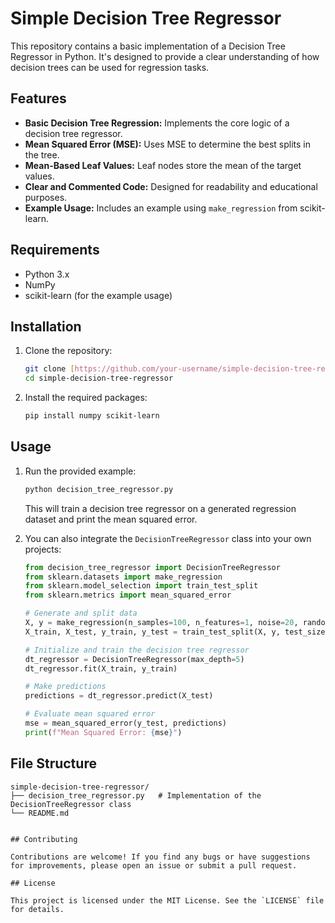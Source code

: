 
# Simple Decision Tree Regressor

This repository contains a basic implementation of a Decision Tree Regressor in Python. It's designed to provide a clear understanding of how decision trees can be used for regression tasks.

## Features

* **Basic Decision Tree Regression:** Implements the core logic of a decision tree regressor.
* **Mean Squared Error (MSE):** Uses MSE to determine the best splits in the tree.
* **Mean-Based Leaf Values:** Leaf nodes store the mean of the target values.
* **Clear and Commented Code:** Designed for readability and educational purposes.
* **Example Usage:** Includes an example using `make_regression` from scikit-learn.

## Requirements

* Python 3.x
* NumPy
* scikit-learn (for the example usage)

## Installation

1.  Clone the repository:

    ```bash
    git clone [https://github.com/your-username/simple-decision-tree-regressor.git](https://www.google.com/search?q=https://www.google.com/search%3Fq%3Dhttps://github.com/your-username/simple-decision-tree-regressor.git)
    cd simple-decision-tree-regressor
    ```

2.  Install the required packages:

    ```bash
    pip install numpy scikit-learn
    ```

## Usage

1.  Run the provided example:

    ```bash
    python decision_tree_regressor.py
    ```

    This will train a decision tree regressor on a generated regression dataset and print the mean squared error.

2.  You can also integrate the `DecisionTreeRegressor` class into your own projects:

    ```python
    from decision_tree_regressor import DecisionTreeRegressor
    from sklearn.datasets import make_regression
    from sklearn.model_selection import train_test_split
    from sklearn.metrics import mean_squared_error

    # Generate and split data
    X, y = make_regression(n_samples=100, n_features=1, noise=20, random_state=42)
    X_train, X_test, y_train, y_test = train_test_split(X, y, test_size=0.2, random_state=42)

    # Initialize and train the decision tree regressor
    dt_regressor = DecisionTreeRegressor(max_depth=5)
    dt_regressor.fit(X_train, y_train)

    # Make predictions
    predictions = dt_regressor.predict(X_test)

    # Evaluate mean squared error
    mse = mean_squared_error(y_test, predictions)
    print(f"Mean Squared Error: {mse}")
    

## File Structure

```
simple-decision-tree-regressor/
├── decision_tree_regressor.py   # Implementation of the DecisionTreeRegressor class
└── README.md


## Contributing

Contributions are welcome! If you find any bugs or have suggestions for improvements, please open an issue or submit a pull request.

## License

This project is licensed under the MIT License. See the `LICENSE` file for details.
